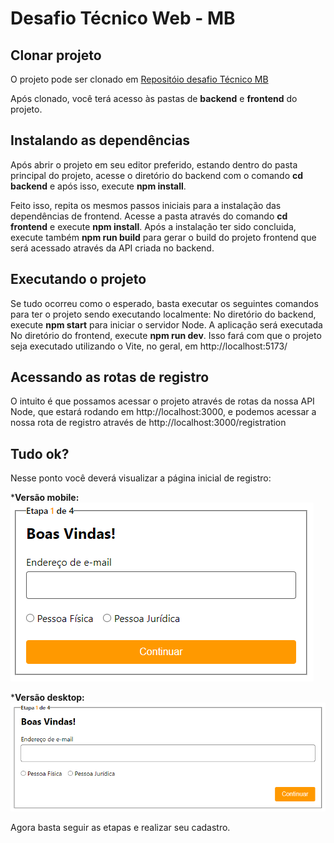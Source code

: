 
# Desafio Técnico Web - MB

  
  

## Clonar projeto
O projeto pode ser clonado em [Repositóio desafio Técnico MB](https://github.com/eufabionovais/desafio-mb.git)

Após clonado, você terá acesso às pastas de **backend** e **frontend** do projeto.

## Instalando as dependências
Após abrir o projeto em seu editor preferido, estando dentro do pasta principal do projeto, acesse o diretório do backend com o comando **cd backend** e após isso, execute **npm install**.

Feito isso, repita os mesmos passos iniciais para a instalação das dependências de frontend. Acesse a pasta através do comando **cd frontend** e execute **npm install**. Após a instalação ter sido concluida, execute também **npm run build** para gerar o build do projeto frontend que será acessado através da API criada no backend.

## Executando o projeto
Se tudo ocorreu como o esperado, basta executar os seguintes comandos para ter o projeto sendo executando localmente:
No diretório do backend, execute **npm start** para iniciar o servidor Node. A aplicação será executada 
No diretório do frontend, execute **npm run dev**. Isso fará com que o projeto seja executado utilizando o Vite, no geral, em http://localhost:5173/

## Acessando as rotas de registro
O intuito é que possamos acessar o projeto através de rotas da nossa API Node, que estará rodando em http://localhost:3000, e podemos acessar a nossa rota de registro através de http://localhost:3000/registration


## Tudo ok? 
Nesse ponto você deverá visualizar a página inicial de registro:

***Versão mobile:**
![Cadastro Versão Mobile](mb-mobile.png)

***Versão desktop:**
![Cadastro Versão Mobile](mb-desktop.png)

Agora basta seguir as etapas e realizar seu cadastro.


